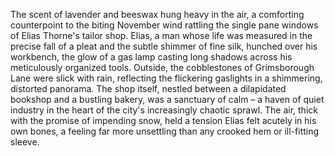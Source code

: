 The scent of lavender and beeswax hung heavy in the air, a comforting counterpoint to the biting November wind rattling the single pane windows of Elias Thorne's tailor shop.  Elias, a man whose life was measured in the precise fall of a pleat and the subtle shimmer of fine silk, hunched over his workbench, the glow of a gas lamp casting long shadows across his meticulously organized tools.  Outside, the cobblestones of Grimsborough Lane were slick with rain, reflecting the flickering gaslights in a shimmering, distorted panorama.  The shop itself, nestled between a dilapidated bookshop and a bustling bakery, was a sanctuary of calm – a haven of quiet industry in the heart of the city's increasingly chaotic sprawl.  The air, thick with the promise of impending snow, held a tension Elias felt acutely in his own bones, a feeling far more unsettling than any crooked hem or ill-fitting sleeve.
